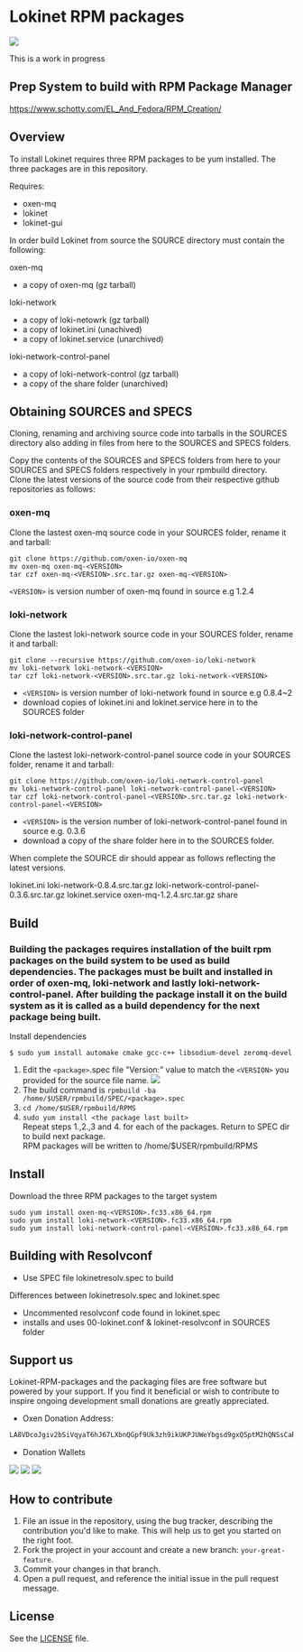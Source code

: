 # Lokinet RPM packages
![](https://i.imgur.com/aMrZcjq.png)

This is a work in progress

## Prep System to build with RPM Package Manager

https://www.schotty.com/EL_And_Fedora/RPM_Creation/  

## Overview

To install Lokinet requires three RPM packages to be yum installed. The three packages are in this repository.

Requires:
- oxen-mq
- lokinet
- lokinet-gui

In order build Lokinet from source the SOURCE directory must contain the following:

oxen-mq  
- a copy of oxen-mq (gz tarball)  

loki-network  
- a copy of loki-netowrk (gz tarball)  
- a copy of lokinet.ini (unachived)  
- a copy of lokinet.service (unarchived)  

loki-network-control-panel  
- a copy of loki-network-control (gz tarball)   
- a copy of the share folder (unarchived)    

## Obtaining SOURCES and SPECS

Cloning, renaming and archiving source code into tarballs in the SOURCES directory also adding in files from here to the SOURCES and SPECS folders.  

Copy the contents of the SOURCES and SPECS folders from here to your SOURCES and SPECS folders respectively in your rpmbuild directory.  
Clone the latest versions of the source code from their respective github repositories as follows:  

### oxen-mq

Clone the lastest oxen-mq source code in your SOURCES folder, rename it and tarball:  

    git clone https://github.com/oxen-io/oxen-mq  
    mv oxen-mq oxen-mq-<VERSION>
    tar czf oxen-mq-<VERSION>.src.tar.gz oxen-mq-<VERSION>
`<VERSION>` is version number of oxen-mq found in source e.g 1.2.4

### loki-network

Clone the lastest loki-network source code in your SOURCES folder, rename it and tarball:  

    git clone --recursive https://github.com/oxen-io/loki-network  
    mv loki-network loki-network-<VERSION>  
    tar czf loki-network-<VERSION>.src.tar.gz loki-network-<VERSION>  
- `<VERSION>` is version number of loki-network found in source e.g 0.8.4~2  
- download copies of lokinet.ini and lokinet.service here in to the SOURCES folder
  
### loki-network-control-panel

Clone the lastest loki-network-control-panel source code in your SOURCES folder, rename it and tarball: 

    git clone https://github.com/oxen-io/loki-network-control-panel
    mv loki-network-control-panel loki-network-control-panel-<VERSION>
    tar czf loki-network-control-panel-<VERSION>.src.tar.gz loki-network-control-panel-<VERSION>
- `<VERSION>` is the version number of loki-network-control-panel found in source e.g. 0.3.6  
- download a copy of the share folder here in to the SOURCES folder.

When complete the SOURCE dir should appear as follows reflecting the latest versions.  

lokinet.ini loki-network-0.8.4.src.tar.gz loki-network-control-panel-0.3.6.src.tar.gz lokinet.service oxen-mq-1.2.4.src.tar.gz share     

## Build

### Building the packages requires installation of the built rpm packages on the build system to be used as build dependencies. The packages must be built and installed in order of oxen-mq, loki-network and lastly loki-network-control-panel. After building the package install it on the build system as it is called as a build dependency for the next package being built.   

Install dependencies  

    $ sudo yum install automake cmake gcc-c++ libsodium-devel zeromq-devel

1. Edit the `<package>`.spec file "Version:" value to match the `<VERSION>` you provided for the source file name.
![](https://i.imgur.com/Je26PET.jpg)
2. The build command is `rpmbuild -ba /home/$USER/rpmbuild/SPEC/<package>.spec`
3. `cd /home/$USER/rpmbuild/RPMS`  
4. `sudo yum install <the package last built>`  
Repeat steps 1.,2.,3 and 4. for each of the packages. Return to SPEC dir to build next package.  
RPM packages will be written to /home/$USER/rpmbuild/RPMS

## Install

Download the three RPM packages to the target system  

    sudo yum install oxen-mq-<VERSION>.fc33.x86_64.rpm
    sudo yum install loki-network-<VERSION>.fc33.x86_64.rpm
    sudo yum install loki-network-control-panel-<VERSION>.fc33.x86_64.rpm

## Building with Resolvconf

 - Use SPEC file lokinetresolv.spec to build  
  
Differences between lokinetresolv.spec and lokinet.spec  
 - Uncommented resolvconf code found in lokinet.spec
 - installs and uses 00-lokinet.conf & lokinet-resolvconf in SOURCES folder

## Support us

Lokinet-RPM-packages and the packaging files are free software but powered by your support. If you find it beneficial or wish to contribute to inspire ongoing development small donations are greatly appreciated.

- Oxen Donation Address:
```sh
LA8VDcoJgiv2bSiVqyaT6hJ67LXbnQGpf9Uk3zh9ikUKPJUWeYbgsd9gxQ5ptM2hQNSsCaRETQ3GM9FLDe7BGqcm4ve69bh
```
- Donation Wallets

![](https://i.imgur.com/HGVuijh.jpg) ![](https://i.imgur.com/6dMgBVr.jpg) ![](https://i.imgur.com/gIhGB1X.jpg)

## How to contribute

1. File an issue in the repository, using the bug tracker, describing the
   contribution you'd like to make. This will help us to get you started on the
   right foot.
2. Fork the project in your account and create a new branch:
   `your-great-feature`.
3. Commit your changes in that branch.
4. Open a pull request, and reference the initial issue in the pull request
   message.

## License
See the [LICENSE](./LICENSE) file.
